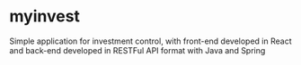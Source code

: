 # myinvest
Simple application for investment control, with front-end developed in React and back-end developed in RESTFul API format with Java and Spring
